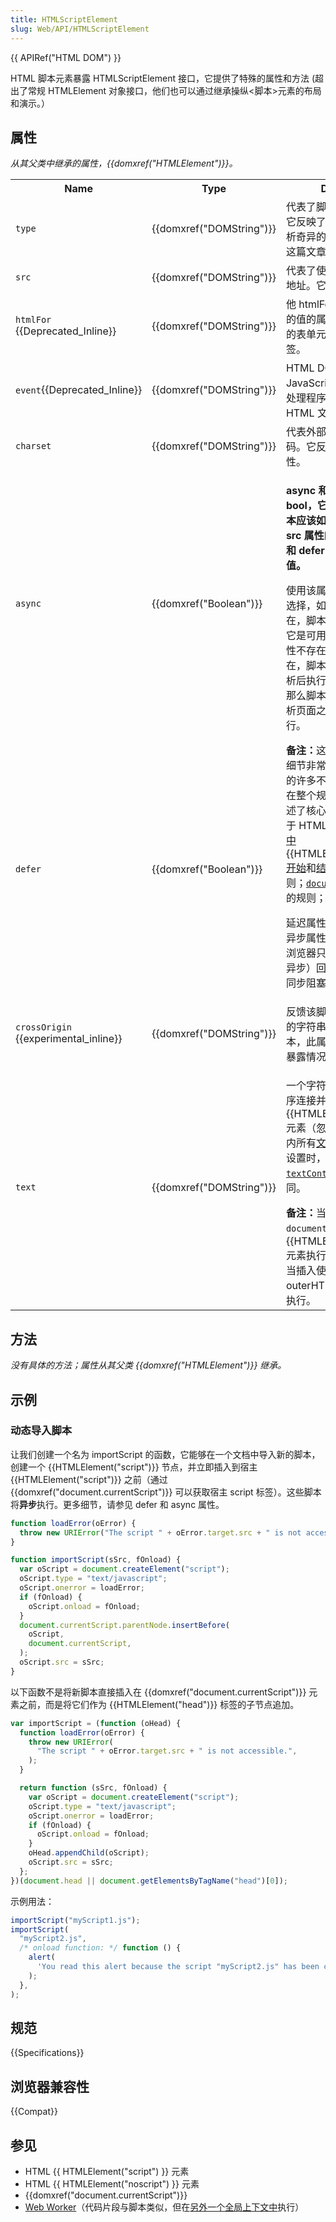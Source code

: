 ```yaml
---
title: HTMLScriptElement
slug: Web/API/HTMLScriptElement
---
```


{{ APIRef("HTML DOM") }}

HTML 脚本元素暴露 HTMLScriptElement 接口，它提供了特殊的属性和方法 (超出了常规 HTMLElement 对象接口，他们也可以通过继承操纵<脚本>元素的布局和演示。）

## 属性

_从其父类中继承的属性，{{domxref("HTMLElement")}}。_

<table>
  <tbody>
    <tr>
      <th>Name</th>
      <th>Type</th>
      <th>Description</th>
    </tr>
    <tr>
      <td><code id="type_property">type</code></td>
      <td>{{domxref("DOMString")}}</td>
      <td>
        代表了脚本的 MIME 类型。它反映了 <a
          href="/zh-CN/docs/Web/HTML/Element/script#type"><code>type</code></a
        > 属性。如何解析奇异的编程语言，请阅读这篇文章。
      </td>
    </tr>
    <tr>
      <td><code id="src_property">src</code></td>
      <td>{{domxref("DOMString")}}</td>
      <td>
        代表了使用外部脚本资源的地址。它反映了 <a
          href="/zh-CN/docs/Web/HTML/Element/script#src"><code>src</code></a
        > 属性。
      </td>
    </tr>
    <tr>
      <td>
        <code id="htmlFor_property">htmlFor</code> {{Deprecated_Inline}}
      </td>
      <td>{{domxref("DOMString")}}</td>
      <td>
        他 htmlFor 属性设置或返回的值的属性标签。属性指定的表单元素绑定到一个标签。
      </td>
    </tr>
    <tr>
      <td>
        <code id="event_property">event</code>{{Deprecated_Inline}}
      </td>
      <td>{{domxref("DOMString")}}</td>
      <td>
        HTML DOM 事件允许 JavaScript 注册不同的事件处理程序的元素在一个 HTML 文档。
      </td>
    </tr>
    <tr>
      <td><code id="charset_property">charset</code></td>
      <td>{{domxref("DOMString")}}</td>
      <td>
        代表外部脚本资源的字符编码。它反映了 <a
          href="/zh-CN/docs/Web/HTML/Element/script#charset"><code>charset</code></a
        > 属性。
      </td>
    </tr>
    <tr>
      <td><code id="async_property">async</code></td>
      <td>{{domxref("Boolean")}}</td>
      <td rowspan="2">
        <p>
          <strong
            >async 和 defer 属性值为 bool，它用来说明 script 脚本应该如何执行。在没有 src 属性的情况下，async 和 defer 属性可以不指定值。</strong
          >
        </p>
        <p>
          使用该属性有三种模式可供选择，如果 async 属性存在，脚本将异步执行，只要它是可用的，如果 async 属性不存在，而 defer 属性存在，脚本将会在页面完成解析后执行，如果都不存在，那么脚本会在 useragent 解析页面之前被取出并立刻执行。
        </p>
        <div class="note">
          <strong>备注：</strong>这些属性的具体处理细节非常复杂，涉及 HTML
          的许多不同方面，因此分散在整个规范中。<a
            href="https://html.spec.whatwg.org/multipage/scripting.html">这些算法</a
          >描述了核心思想，但它们依赖于 HTML、<a
            href="https://html.spec.whatwg.org/multipage/syntax.html#foreign-elements">外部内容</a
          >和 <a href="https://html.spec.whatwg.org/multipage/xhtml.html">XML 中</a>
          {{HTMLElement("script")} <a href="https://html.spec.whatwg.org/multipage/syntax.html#start-tags">开始</a>和<a
            href="https://html.spec.whatwg.org/multipage/syntax.html#end-tags">结束</a
          >标记的解析规则；<a href="/zh-CN/docs/Web/API/Document/write"
          ><code>document.write()</code></a> 方法的规则；<a
            href="https://html.spec.whatwg.org/multipage/webappapis.html">脚本处理</a>等等。
        </div>
        <p>
          延迟属性可以指定即使指定异步属性，导致遗留 Web 浏览器只支持推迟（而不是异步）回落推迟行为而不是同步阻塞是默认的行为。
        </p>
      </td>
    </tr>
    <tr>
      <td><code id="defer_property">defer</code></td>
      <td>{{domxref("Boolean")}}</td>
    </tr>
    <tr>
      <td>
        <code id="crossOrigin_property">crossOrigin</code>
        {{experimental_inline}}
      </td>
      <td>{{domxref("DOMString")}}</td>
      <td>
        反馈该脚本元素 <a href="/zh-CN/docs/Web/HTML/Attributes/crossorigin">CORS 设置</a>的字符串。对其他<a href="/zh-CN/docs/Glossary/Origin">源</a>的脚本，此属性控制错误信息的暴露情况。
      </td>
    </tr>
    <tr>
      <td><code id="text_property">text</code></td>
      <td>{{domxref("DOMString")}}</td>
      <td>
        <p>
          一个字符串，用于按树形顺序连接并返回 {{HTMLElement("script")}} 元素（忽略注释等其他节点）内所有<a href="/zh-CN/docs/Web/API/Text">文本节点</a>的内容。在设置时，它的作用与 <a href="/zh-CN/docs/Web/API/Node/textContent"><code>textContent</code></a> IDL 属性相同。
        </p>
        <div class="note">
          <strong>备注：</strong>当插入使用
          <code>document.write()</code> 方法，{{HTMLElement("script")}}
          元素执行（通常是同步），但当插入使用 innerHTML 和 outerHTML 属性，它们不执行。
        </div>
      </td>
    </tr>
  </tbody>
</table>

## 方法

_没有具体的方法；属性从其父类 {{domxref("HTMLElement")}} 继承。_

## 示例

### 动态导入脚本

让我们创建一个名为 importScript 的函数，它能够在一个文档中导入新的脚本，创建一个 {{HTMLElement("script")}} 节点，并立即插入到宿主 {{HTMLElement("script")}} 之前（通过 {{domxref("document.currentScript")}} 可以获取宿主 script 标签）。这些脚本将**异步**执行。更多细节，请参见 defer 和 async 属性。

```js
function loadError(oError) {
  throw new URIError("The script " + oError.target.src + " is not accessible.");
}

function importScript(sSrc, fOnload) {
  var oScript = document.createElement("script");
  oScript.type = "text/javascript";
  oScript.onerror = loadError;
  if (fOnload) {
    oScript.onload = fOnload;
  }
  document.currentScript.parentNode.insertBefore(
    oScript,
    document.currentScript,
  );
  oScript.src = sSrc;
}
```

以下函数不是将新脚本直接插入在 {{domxref("document.currentScript")}} 元素之前，而是将它们作为 {{HTMLElement("head")}} 标签的子节点追加。

```js
var importScript = (function (oHead) {
  function loadError(oError) {
    throw new URIError(
      "The script " + oError.target.src + " is not accessible.",
    );
  }

  return function (sSrc, fOnload) {
    var oScript = document.createElement("script");
    oScript.type = "text/javascript";
    oScript.onerror = loadError;
    if (fOnload) {
      oScript.onload = fOnload;
    }
    oHead.appendChild(oScript);
    oScript.src = sSrc;
  };
})(document.head || document.getElementsByTagName("head")[0]);
```

示例用法：

```js
importScript("myScript1.js");
importScript(
  "myScript2.js",
  /* onload function: */ function () {
    alert(
      'You read this alert because the script "myScript2.js" has been correctly loaded.',
    );
  },
);
```

## 规范

{{Specifications}}

## 浏览器兼容性

{{Compat}}

## 参见

- HTML {{ HTMLElement("script") }} 元素
- HTML {{ HTMLElement("noscript") }} 元素
- {{domxref("document.currentScript")}}
- [Web Worker](/zh-CN/docs/Web/API/Web_Workers_API/Using_web_workers)（代码片段与脚本类似，但在[另外一个全局上下文中](/zh-CN/docs/Web/API/DedicatedWorkerGlobalScope)执行）
